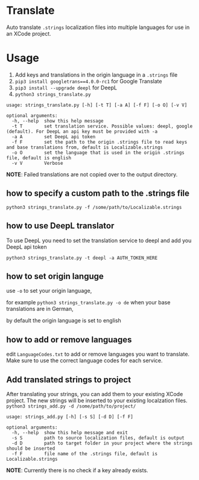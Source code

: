 # Translate
Auto translate `.strings` localization files into multiple languages for use in an XCode project.

# Usage
1. Add keys and translations in the origin language in a `.strings` file
2. `pip3 install googletrans==4.0.0-rc1` for Google Translate
3. `pip3 install --upgrade deepl` for DeepL
4. `python3 strings_translate.py`
```
usage: strings_translate.py [-h] [-t T] [-a A] [-f F] [-o O] [-v V]

optional arguments:
  -h, --help  show this help message
  -t T        set translation service. Possible values: deepl, google (default). For DeepL an api key must be provided with -a
  -a A        set DeepL api token
  -f F        set the path to the origin .strings file to read keys and base translations from, default is Localizable.strings
  -o O        set the language that is used in the origin .strings file, default is english
  -v V        Verbose
```

**NOTE**: Failed translations are not copied over to the output directory.

## how to specify a custom path to the .strings file
`python3 strings_translate.py -f /some/path/to/Localizable.strings`

## how to use DeepL translator
To use DeepL you need to set the translation service to deepl and add you DeepL api token

`python3 strings_translate.py -t deepl -a AUTH_TOKEN_HERE`

## how to set origin languge
use `-o` to set your origin language,

for example `python3 strings_translate.py -o de` when your base translations are in German,

by default the origin language is set to english

## how to add or remove languages
edit `LanguageCodes.txt` to add or remove languages you want to translate. Make sure to use the correct language codes for each service.

## Add translated strings to project
After translating your strings, you can add them to your existing XCode project. The new strings will be inserted to your existing localzation files.
`python3 strings_add.py -d /some/path/to/project/`

```
usage: strings_add.py [-h] [-s S] [-d D] [-f F]

optional arguments:
  -h, --help  show this help message and exit
  -s S        path to source localization files, default is output
  -d D        path to target folder in your project where the strings should be inserted
  -f F        file name of the .strings file, default is Localizable.strings
```

**NOTE**: Currently there is no check if a key already exists.
